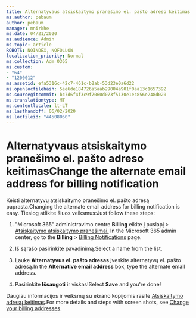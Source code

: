 ```yaml
---
title: Alternatyvaus atsiskaitymo pranešimo el. pašto adreso keitimas
ms.author: pebaum
author: pebaum
manager: mnirkhe
ms.date: 04/21/2020
ms.audience: Admin
ms.topic: article
ROBOTS: NOINDEX, NOFOLLOW
localization_priority: Normal
ms.collection: Adm_O365
ms.custom:
- "64"
- "1200012"
ms.assetid: efa5316c-42c7-461c-b2ab-53d23e0a6d22
ms.openlocfilehash: 5ee6de184726a5aab29004a901f0aa13c1657392
ms.sourcegitcommit: bc7d6f4f3c9f7060d073f5130e1ec856e248d020
ms.translationtype: MT
ms.contentlocale: lt-LT
ms.lasthandoff: 06/02/2020
ms.locfileid: "44508060"
---
```

# <a name="change-the-alternate-email-address-for-billing-notification"></a><span data-ttu-id="ff790-102">Alternatyvaus atsiskaitymo pranešimo el. pašto adreso keitimas</span><span class="sxs-lookup"><span data-stu-id="ff790-102">Change the alternate email address for billing notification</span></span>

<span data-ttu-id="ff790-103">Keisti alternatyvų atsiskaitymo pranešimo el. pašto adresą paprasta.</span><span class="sxs-lookup"><span data-stu-id="ff790-103">Changing the alternate email address for billing notification is easy.</span></span> <span data-ttu-id="ff790-104">Tiesiog atlikite šiuos veiksmus:</span><span class="sxs-lookup"><span data-stu-id="ff790-104">Just follow these steps:</span></span>
  
1. <span data-ttu-id="ff790-105">"Microsoft 365" administravimo centre **Billing** eikite į puslapį \> [Atsiskaitymo atsiskaitymo pranešimai.](https://go.microsoft.com/fwlink/p/?linkid=853212)  </span><span class="sxs-lookup"><span data-stu-id="ff790-105">In the Microsoft 365 admin center, go to the **Billing** \>  [Billing Notifications](https://go.microsoft.com/fwlink/p/?linkid=853212) page.</span></span>

2. <span data-ttu-id="ff790-106">Iš sąrašo pasirinkite pavadinimą.</span><span class="sxs-lookup"><span data-stu-id="ff790-106">Select a name from the list.</span></span>

3. <span data-ttu-id="ff790-107">Lauke **Alternatyvus el. pašto adresas** įveskite alternatyvų el. pašto adresą.</span><span class="sxs-lookup"><span data-stu-id="ff790-107">In the **Alternative email address** box, type the alternate email address.</span></span>

4. <span data-ttu-id="ff790-108">Pasirinkite **Išsaugoti** ir viskas!</span><span class="sxs-lookup"><span data-stu-id="ff790-108">Select **Save** and you're done!</span></span>

<span data-ttu-id="ff790-109">Daugiau informacijos ir veiksmų su ekrano kopijomis rasite [Atsiskaitymo adresų keitimas](https://docs.microsoft.com/microsoft-365/commerce/billing-and-payments/change-your-billing-addresses).</span><span class="sxs-lookup"><span data-stu-id="ff790-109">For more details and steps with screen shots, see [Change your billing addresses](https://docs.microsoft.com/microsoft-365/commerce/billing-and-payments/change-your-billing-addresses).</span></span>
  